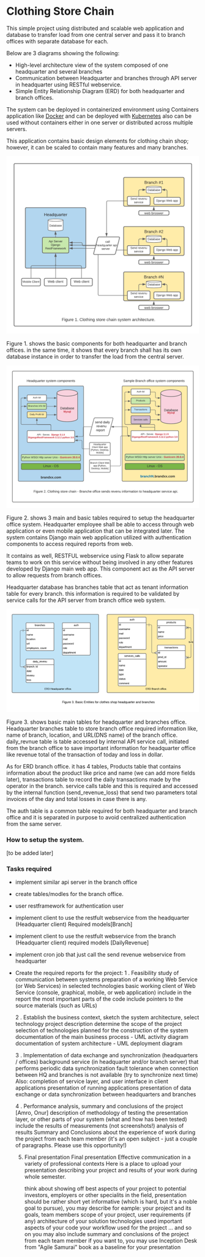 # Clothing Store Chain

This simple project using distributed and scalable web application and database to transfer load from one central server
and pass it to branch offices with separate database for each.

Below are 3 diagrams showing the following:

* High-level architecture view of the system composed of one headquarter and several branches
* Communication between Headquarter and branches through API server in headquarter using RESTful webservice.
* Simple Entity Relationship Diagram (ERD) for both headquarter and branch offices.

The system can be deployed in containerized environment using Containers application like [Docker](https://docker.org)
and can be deployed with [Kubernetes](https://Kubernetes.io) also can be used without containers either in one server or distributed across multiple servers.

This application contains basic design elements for clothing chain shop; however, it can be scaled to contain many features and many branches.

![System Architecture](https://github.com/amrabouelenin/clothing-store-chain/blob/master/clothes-shope-disributed-scalable-architecture.png)

Figure 1. shows the basic components for both headquarter and branch offices. in the same time, it shows that every branch shall has its own database instance in order to transfer the load from the central server.

![Communications Headquarter and Branch offices](https://github.com/amrabouelenin/clothing-store-chain/blob/master/clothes-shop-headquarter-branches-communications.png)

Figure 2. shows 3 main and basic tables required to setup the headquarter office system. Headquarter employee shall be able to access through web application or even mobile application that can be integrated later. 
The system contains Django main web application utilized with authentication components to access required reports from web.

It contains as well, RESTFUL webservice using Flask to allow separate teams to work on this service without being involved in any other features developed by Django main web app. This component act as the API server to allow requests from branch offices.

Headquarter database has branches table that act as tenant information table for every branch. this information is required to be validated by service calls for the API server from branch office web system.

![Entity Relationship Diagram ERD](https://github.com/amrabouelenin/clothing-store-chain/blob/master/clothes-shop-erd-headquarter-branches.png)

Figure 3. shows basic main tables for headquarter and branches office. Headquarter branches table to store branch office required information like, name of branch, location, and URL(DNS name) of the branch office. daily_revnue table is table accessed by internal API service call, initiated from the branch office to save important information for headquarter office like revenue total of the transaction of today and loss in dollar.

As for ERD branch office. it has 4 tables, Products table that contains information about the product like price and name (we can add more fields later), transactions table to record the daily transactions made by the operator in the branch. service calls table and this is required and accessed by the internal function (send_revenue_loss) that send two parameters total invoices of the day and total losses in case there is any.

The auth table is a common table required for both headquarter and branch office and it is separated in purpose to avoid centralized authentication from the same server.

### How to setup the system.

[to be added later]

### Tasks required

* implement similar api server in the branch office
* create tables/modles for the branch office.
* user restframework for authentication user
* implement client to use the restfult webservice from the headquarter (Headquarter client) Required models[Branch]
* implement client to use the restfult webservice from the branch (Headquarter client) required models [DailyRevenue]
* implement cron job that just call the send revenue webservice from headquarter

* Create the required reports for the project:
   1 . Feasibility study of communication between systems
        preparation of a working Web Service (or Web Services) in selected technologies
        basic working client of Web Service (console, graphical, mobile, or web application)
        include in the report the most important parts of the code
        include pointers to the source materials (such as URLs)
        
   2 . Establish the business context, sketch the system architecture, select technology
        project description
        determine the scope of the project
        selection of technologies planned for the construction of the system
        documentation of the main business process - UML activity diagram
        documentation of system architecture - UML deployment diagram

   3 . Implementation of data exchange and synchronization (headquarters / offices)
        background service (in headquarter and/or branch server) that performs periodic data synchronization
        fault tolerance when connection between HQ and branches is not available (try to synchronize next time)
        Also:
        completion of service layer, and user interface in client applications
        presentation of running applications
        presentation of data exchange or data synchronization between headquarters and branches

   4 . Performance analysis, summary and conclusions of the project [Amro, Onur]
        description of methodology of testing the presentation layer, or other parts of your system (what and how has been tested)
        include the results of measurements (not screenshots!)
        analysis of results
        Summary and Conclusions about the experience of work during the project from each team member
        (it's an open subject - just a couple of paragraphs. Please use this opportunity!)
   
    5. Final presentation
        Final presentation
        Effective communication in a variety of professional contexts
        Here is a place to upload your presentation describing your project and results of your work during whole semester.

        think about showing off best aspects of your project to potential investors, employers or other specialits in the field,
        presentation should be rather short yet informative (which is hard, but it's a noble goal to pursue),
        you may describe for eample:
        your project and its goals, team members
        scope of your project,
        user requirements (if any)
        architecture of your solution
        technologies used
        important aspects of your code
        your workflow used for the project
        ... and so on
        you may also include summary and conclusions of the project from each team member
        if you want to, you may use Inception Desk from "Agile Samurai" book as a baseline for your presentation



